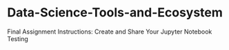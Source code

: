 # Data-Science-Tools-and-Ecosystem
Final Assignment Instructions: Create and Share Your Jupyter Notebook
Testing
